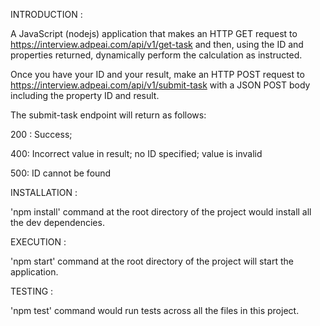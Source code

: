 INTRODUCTION :

A JavaScript (nodejs) application that makes an HTTP GET request to https://interview.adpeai.com/api/v1/get-task and then, using the ID and properties returned, dynamically perform the calculation as instructed.

Once you have your ID and your result, make an HTTP POST request to https://interview.adpeai.com/api/v1/submit-task with a JSON POST body including the property ID and result.

The submit-task endpoint will return as follows:

200 : Success;

400: Incorrect value in result; no ID specified; value is invalid

500: ID cannot be found

INSTALLATION :

'npm install' command at the root directory of the project would install all the dev dependencies.

EXECUTION :

'npm start' command at the root directory of the project will start the application.

TESTING :

'npm test' command would run tests across all the files in this project.
